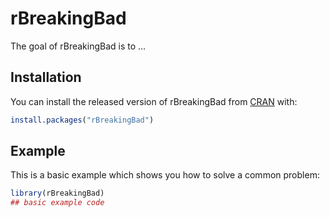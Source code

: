 
<!-- README.md is generated from README.Rmd. Please edit that file -->

# rBreakingBad

<!-- badges: start -->
<!-- badges: end -->

The goal of rBreakingBad is to …

## Installation

You can install the released version of rBreakingBad from
[CRAN](https://CRAN.R-project.org) with:

``` r
install.packages("rBreakingBad")
```

## Example

This is a basic example which shows you how to solve a common problem:

``` r
library(rBreakingBad)
## basic example code
```
